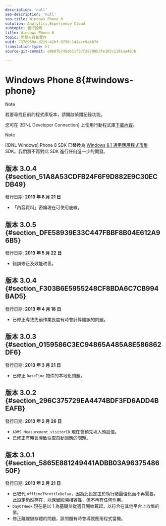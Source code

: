 ```yaml
---
description: 'null'
seo-description: 'null'
seo-title: Windows Phone 8
solution: Analytics,Experience Cloud
subtopic: 發行說明
title: Windows Phone 8
topic: 開發人員和實作
uuid: 7378969a-d219-42bf-9750-141acc9e4b7d
translation-type: ht
source-git-commit: e060fb745d611f37f28708b3fe103c1191aa483b

---
```



# Windows Phone 8{#windows-phone}

>[!NOTE]
>
>若要尋找目前的程式庫版本，請開啟偵錯記錄功能。

您可在 [!DNL Developer Connection] 上使用行動程式庫[下載內容](https://marketing.adobe.com/developer/get-started/mobile/c-measuring-mobile-applications)。

>[!NOTE]
>
>[!DNL Windows] Phone 8 SDK 已替換為 [Windows 8.1 通用應用程式市集](../appmeasurement-release-notes/c-release-notes-winu.md) SDK。我們將不再對此 SDK 進行任何進一步的開發。

## 版本 3.0.4 {#section_51A8A53CDFB24F6F9D882E9C30ECDB49}

發行日期: **2013 年 8 月 21 日**

* 「內容資料」密鑰現在可使用底線。

## 版本 3.0.5 {#section_DFE58939E33C447FBBF8B04E612A96B5}

發行日期: **2013 年 5 月 22 日**

* 錯誤修正及效能改善。

## 版本 3.0.4 {#section_F303B6E5955248CF8BDA6C7CB994BAD5}

發行日期: **2013 年 4 月 18 日**

* 已修正導致先前作業長度有時會計算錯誤的問題。

## 版本 3.0.3 {#section_0159586C3EC94865A485A8E586862DF6}

發行日期: **2013 年 3 月 21 日**

* 已修正 `DateTime` 物件的本地化問題。

## 版本 3.0.2 {#section_296C375729EA4474BDF3FD6ADD4BEAFB}

發行日期: **2013 年 2 月 26 日**

* `ADMS_Measurement.visitorID` 現在會預先填入預設值。
* 已修正有時會導致快取自動回應的問題。

## 版本 3.0.1 {#section_5865E881249441ADBB03A9637548650F}

發行日期: **2013 年 2 月 21 日**

* 已取代 `offlineThrottleDelay`，因為此設定由於執行緒最佳化而不再需要。此設定仍然存在，以保留回溯相容性，但不再有任何作用。
* `DayOfWeek` 現在是以 1 為基礎並從週日開始算起，以符合在其他平台上收集的值。
* 修正離線儲存體的問題，該問題有時會導致應用程式當機。

